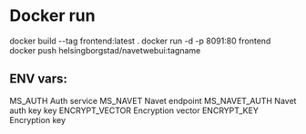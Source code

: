 # Docker run
docker build --tag frontend:latest .
docker run -d -p 8091:80 frontend
docker push helsingborgstad/navetwebui:tagname

## ENV vars: 
MS_AUTH        Auth service
MS_NAVET       Navet endpoint
MS_NAVET_AUTH  Navet auth key key
ENCRYPT_VECTOR Encryption vector
ENCRYPT_KEY    Encryption key